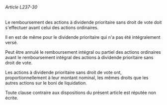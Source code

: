 ###### Article L237-30

Le remboursement des actions à dividende prioritaire sans droit de vote doit s'effectuer avant celui des actions ordinaires.

Il en est de même pour le dividende prioritaire qui n'a pas été intégralement versé.

Peut être annulé le remboursement intégral ou partiel des actions ordinaires avant le remboursement intégral des actions à dividende prioritaire sans droit de vote.

Les actions à dividende prioritaire sans droit de vote ont, proportionnellement à leur montant nominal, les mêmes droits que les autres actions sur le boni de liquidation.

Toute clause contraire aux dispositions du présent article est réputée non écrite.


